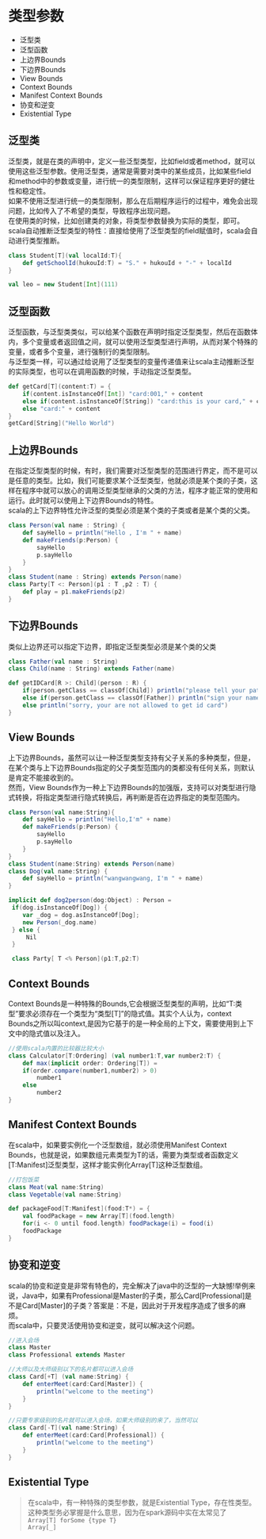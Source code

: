 # 类型参数
* 泛型类
* 泛型函数
* 上边界Bounds
* 下边界Bounds
* View Bounds
* Context Bounds
* Manifest Context Bounds
* 协变和逆变
* Existential Type
## 泛型类
泛型类，就是在类的声明中，定义一些泛型类型，比如field或者method，就可以使用这些泛型参数。使用泛型类，通常是需要对类中的某些成员，比如某些field和method中的参数或变量，进行统一的类型限制，这样可以保证程序更好的健壮性和稳定性。<br>如果不使用泛型进行统一的类型限制，那么在后期程序运行的过程中，难免会出现问题，比如传入了不希望的类型，导致程序出现问题。<br>在使用类的时候，比如创建类的对象，将类型参数替换为实际的类型，即可。<br>
scala自动推断泛型类型的特性：直接给使用了泛型类型的field赋值时，scala会自动进行类型推断。
```scala code
class Student[T](val localId:T){
    def getSchoolId(hukouId:T) = "S." + hukouId + "-" + localId
}

val leo = new Student[Int](111)
```
## 泛型函数
泛型函数，与泛型类类似，可以给某个函数在声明时指定泛型类型，然后在函数体内，多个变量或者返回值之间，就可以使用泛型类型进行声明，从而对某个特殊的变量，或者多个变量，进行强制行的类型限制。<br>与泛型类一样，可以通过给说用了泛型类型的变量传递值来让scala主动推断泛型的实际类型，也可以在调用函数的时候，手动指定泛型类型。
```scala code 
def getCard[T](content:T) = {
    if(content.isInstanceOf[Int]) "card:001," + content
    else if(content.isInstanceOf[String]) "card:this is your card," + content
    else "card:" + content
}
getCard[String]("Hello World")
```

## 上边界Bounds
在指定泛型类型的时候，有时，我们需要对泛型类型的范围进行界定，而不是可以是任意的类型。比如，我们可能要求某个泛型类型，他就必须是某个类的子类，这样在程序中就可以放心的调用泛型类型继承的父类的方法，程序才能正常的使用和运行。此时就可以使用上下边界Bounds的特性。<br>scala的上下边界特性允许泛型的类型必须是某个类的子类或者是某个类的父类。
``` scala code
class Person(val name : String) {
    def sayHello = println("Hello , I'm " + name)
    def makeFriends(p:Person) {
        sayHello
        p.sayHello
    }
}
class Student(name : String) extends Person(name)
class Party[T <: Person](p1 : T ,p2 : T) {
    def play = p1.makeFriends(p2)
}
```

## 下边界Bounds
类似上边界还可以指定下边界，即指定泛型类型必须是某个类的父类
```scala code 
class Father(val name : String)
class Child(name : String) extends Father(name)

def getIDCard[R >: Child](person : R) {
    if(person.getClass == classOf[Child]) println("please tell your patents' name")
    else if(person.getClass == classOf[Father]) println("sign your name for your child's id card")
    else println("sorry, your are not allowed to get id card")
}
```
## View Bounds
上下边界Bounds，虽然可以让一种泛型类型支持有父子关系的多种类型，但是，在某个类与上下边界Bounds指定的父子类型范围内的类都没有任何关系，则默认是肯定不能接收到的。<br>
然而，View Bounds作为一种上下边界Bounds的加强版，支持可以对类型进行隐式转换，将指定类型进行隐式转换后，再判断是否在边界指定的类型范围内。
``` scala code 
class Person(val name:String){
    def sayHello = println("Hello,I'm" + name)
    def makeFriends(p:Person) {
        sayHello
        p.sayHello
    }
}
class Student(name:String) extends Person(name)
class Dog(val name:String) {
    def sayHello = println("wangwangwang, I'm " + name)
}

implicit def dog2person(dog:Object) : Person =
 if(dog.isInstanceOf[Dog]) {
    var _dog = dog.asInstanceOf[Dog];
    new Person(_dog.name)
 } else {
     Nil
 }

 class Party[ T <% Person](p1:T,p2:T)
```
## Context Bounds
Context Bounds是一种特殊的Bounds,它会根据泛型类型的声明，比如“T:类型”要求必须存在一个类型为“类型[T]”的隐式值。其实个人认为，context Bounds之所以叫context,是因为它基于的是一种全局的上下文，需要使用到上下文中的隐式值以及注入。
```scala code
//使用scala内置的比较器比较大小
class Calculator[T:Ordering] (val number1:T,var number2:T) {
    def max(implicit order: Ordering[T]) =
    if(order.compare(number1,number2) > 0) 
        number1
    else 
        number2 
}
```
## Manifest Context Bounds
在scala中，如果要实例化一个泛型数组，就必须使用Manifest Context Bounds，也就是说，如果数组元素类型为T的话，需要为类型或者函数定义[T:Manifest]泛型类型，这样才能实例化Array[T]这种泛型数组。
```scala code 
//打包饭菜
class Meat(val name:String)
class Vegetable(val name:String)

def packageFood[T:Manifest](food:T*) = {
    val foodPackage = new Array[T](food.length)
    for(i <- 0 until food.length) foodPackage(i) = food(i)
    foodPackage
}
```
## 协变和逆变
scala的协变和逆变是非常有特色的，完全解决了java中的泛型的一大缺憾!举例来说，Java中，如果有Professional是Master的子类，那么Card[Professional]是不是Card[Master]的子类？答案是：不是，因此对于开发程序造成了很多的麻烦。<br>
而scala中，只要灵活使用协变和逆变，就可以解决这个问题。
``` scala code 
//进入会场
class Master
class Professional extends Master

//大师以及大师级别以下的名片都可以进入会场
class Card[+T] (val name:String) {
    def enterMeet(card:Card[Master]) {
        println("welcome to the meeting")
    }
}

//只要专家级别的名片就可以进入会场，如果大师级别的来了，当然可以
class Card[-T](val name:String) {
    def enterMeet(card:Card[Professional]) {
        println("welcome to the meeting")
    }
}
```

## Existential Type
>在scala中，有一种特殊的类型参数，就是Existential Type，存在性类型。这种类型务必掌握是什么意思，因为在spark源码中实在太常见了<br>
`Array[T] forSome {type T}`<br>
`Array[_]`
